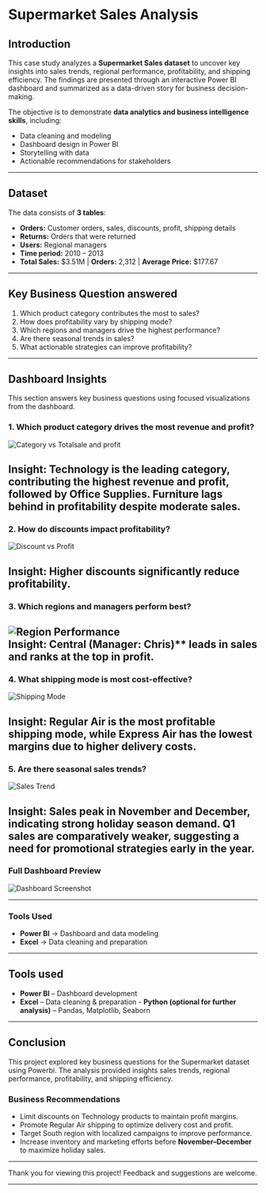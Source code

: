 #  Supermarket Sales Analysis 

##  Introduction  
This case study analyzes a **Supermarket Sales dataset** to uncover key insights into sales trends, regional performance, profitability, and shipping efficiency. The findings are presented through an interactive Power BI dashboard and summarized as a data-driven story for business decision-making.  

The objective is to demonstrate **data analytics and business intelligence skills**, including:  
- Data cleaning and modeling  
- Dashboard design in Power BI  
- Storytelling with data  
- Actionable recommendations for stakeholders  
---

##  Dataset  
The data consists of **3 tables**:  
- **Orders:** Customer orders, sales, discounts, profit, shipping details  
- **Returns:** Orders that were returned  
- **Users:** Regional managers  
- **Time period:** 2010 – 2013  
- **Total Sales:** \$3.51M | **Orders:** 2,312 | **Average Price:** \$177.67  
---

##  Key Business Question answered  
1. Which product category contributes the most to sales?  
2. How does profitability vary by shipping mode?  
3. Which regions and managers drive the highest performance?  
4. Are there seasonal trends in sales?  
5. What actionable strategies can improve profitability?  
---

##  Dashboard Insights  
This section answers key business questions using focused visualizations from the dashboard.  

### 1. **Which product category drives the most revenue and profit?**  
![Category vs Totalsale and profit](https://github.com/user-attachments/assets/d5f2ea0b-6aa4-4153-9cab-a1fdacdbae32)  

Insight: Technology is the leading category, contributing the highest revenue and profit, followed by Office Supplies. Furniture lags behind in profitability despite moderate sales.
---

### 2. **How do discounts impact profitability?**  
![Discount vs Profit](https://github.com/user-attachments/assets/4392cf79-782d-400a-be00-c20415e68785) 

Insight: Higher discounts significantly reduce profitability.   
---

### 3. **Which regions and managers perform best?**  
![Region Performance](https://github.com/user-attachments/assets/9dd1c527-7fd7-4185-8c53-b7eeaaae816e)  
Insight: Central (Manager: Chris)** leads in **sales** and ranks at the top in **profit**.
---

### 4. What shipping mode is most cost-effective?  
![Shipping Mode](https://github.com/user-attachments/assets/c97e9858-6ca3-4bd6-93cd-ff3545105bba)  

Insight: Regular Air is the most profitable shipping mode, while Express Air has the lowest margins due to higher delivery costs. 
---

### 5. Are there seasonal sales trends?  
![Sales Trend](https://github.com/user-attachments/assets/49e51695-9432-4878-b9f4-ce09db75aa27)

Insight: Sales peak in November and December, indicating strong holiday season demand. Q1 sales are comparatively weaker, suggesting a need for promotional strategies early in the year.  
---

### Full Dashboard Preview
![Dashboard Screenshot](https://github.com/user-attachments/assets/f1f49016-6362-4aed-b543-94907448cc18)
 
---

###  Tools Used  
- **Power BI** → Dashboard and data modeling  
- **Excel** → Data cleaning and preparation     
---

##  Tools used
- **Power BI** – Dashboard development  
- **Excel** – Data cleaning & preparation  - **Python (optional for further analysis)** – Pandas, Matplotlib, Seaborn  
---

##  Conclusion
This project explored key business questions for the Supermarket dataset using Powerbi. The analysis provided insights sales trends, regional performance, profitability, and shipping efficiency.

###  Business Recommendations  
- Limit discounts on Technology products to maintain profit margins.  
- Promote Regular Air shipping to optimize delivery cost and profit.  
- Target South region with localized campaigns to improve performance.  
- Increase inventory and marketing efforts before **November–December** to maximize holiday sales. 
---

Thank you for viewing this project! Feedback and suggestions are welcome. 


---
